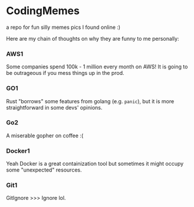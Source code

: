 # CodingMemes
a repo for fun silly memes pics I found online :)

Here are my chain of thoughts on why they are funny to me personally:
### AWS1
Some companies spend 100k - 1 million every month on AWS! It is going to be outrageous if you mess things up in the prod.
### GO1
Rust "borrows" some features from golang (e.g. `panic`), but it is more straightforward in some devs' opinions.
### Go2
A miserable gopher on coffee :(
### Docker1
Yeah Docker is a great containization tool but sometimes it might occupy some "unexpected" resources.
### Git1
GitIgnore >>> Ignore lol.
